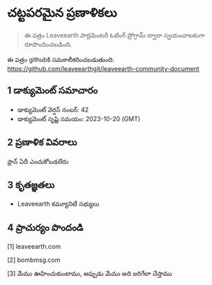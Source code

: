 # చట్టపరమైన ప్రణాళికలు

>ఈ పత్రం Leaveearth పార్లమెంటరీ ఓటింగ్ ప్రోగ్రామ్ ద్వారా స్వయంచాలకంగా రూపొందించబడింది.

ఈ పత్రం githubకి సమకాలీకరించబడుతుంది: https://github.com/leaveearthgit/leaveearth-community-document

## 1 డాక్యుమెంట్ సమాచారం

- డాక్యుమెంట్ వెర్షన్ నంబర్: 42
- డాక్యుమెంట్ సృష్టి సమయం: 2023-10-20 (GMT)

## 2 ప్రణాళిక వివరాలు

ప్లాన్ ఏదీ ఎంచుకోబడలేదు

## 3 కృతజ్ఞతలు
* Leaveearth కమ్యూనిటీ సభ్యులు

## 4 ప్రాచుర్యం పొందండి
[1] leaveearth.com

[2] bombmsg.com

[3] మేము ఊహించుకుంటాము, అప్పుడు మేము అది జరిగేలా చేస్తాము